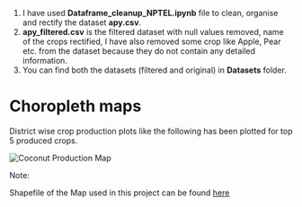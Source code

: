 1. I have used **Dataframe_cleanup_NPTEL.ipynb** file to clean, organise and rectify the dataset **apy.csv**.
2. **apy_filtered.csv** is the filtered dataset with null values removed, name of the crops rectified, I have also removed some crop like Apple, Pear etc. from the dataset because they do not contain any detailed information.
3. You can find both the datasets (filtered and original) in **Datasets** folder.

# Choropleth maps
District wise crop production plots like the following has been plotted for top 5 produced crops.

![Coconut Production Map](/../assets/Assets/coconut_production_avg_reduced.png)

Note: 

Shapefile of the Map used in this project can be found [here](https://geodata.lib.utexas.edu/catalog/stanford-sh819zz8121)
